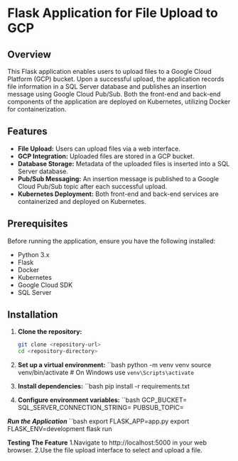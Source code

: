 # Flask Application for File Upload to GCP

## Overview

This Flask application enables users to upload files to a Google Cloud Platform (GCP) bucket. Upon a successful upload, the application records file information in a SQL Server database and publishes an insertion message using Google Cloud Pub/Sub. Both the front-end and back-end components of the application are deployed on Kubernetes, utilizing Docker for containerization.

## Features

- **File Upload:** Users can upload files via a web interface.
- **GCP Integration:** Uploaded files are stored in a GCP bucket.
- **Database Storage:** Metadata of the uploaded files is inserted into a SQL Server database.
- **Pub/Sub Messaging:** An insertion message is published to a Google Cloud Pub/Sub topic after each successful upload.
- **Kubernetes Deployment:** Both front-end and back-end services are containerized and deployed on Kubernetes.

## Prerequisites

Before running the application, ensure you have the following installed:

- Python 3.x
- Flask
- Docker
- Kubernetes
- Google Cloud SDK
- SQL Server

## Installation

1. **Clone the repository:**

   ```bash
   git clone <repository-url>
   cd <repository-directory>

2. **Set up a virtual environment:**
   ``bash
   python -m venv venv
   source venv/bin/activate  # On Windows use `venv\Scripts\activate`

3. **Install dependencies:**
   ``bash
     pip install -r requirements.txt

4. **Configure environment variables:**
   ``bash
    GCP_BUCKET=<your-gcp-bucket-name>
    SQL_SERVER_CONNECTION_STRING=<your-sql-server-connection-string>
    PUBSUB_TOPIC=<your-pubsub-topic-name>

***Run the Application***
``bash 
export FLASK_APP=app.py
export FLASK_ENV=development
flask run

**Testing The Feature**
1.Navigate to http://localhost:5000 in your web browser.
2.Use the file upload interface to select and upload a file.
